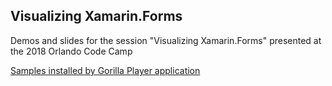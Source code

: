 ## Visualizing Xamarin.Forms	
	
Demos and slides for the session "Visualizing Xamarin.Forms" presented at the 2018 Orlando Code Camp

[Samples installed by Gorilla Player application](images/Screenshot%202018-03-17%2012.54.23.png)
